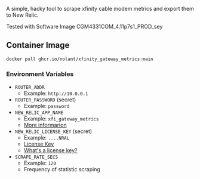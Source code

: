 A simple, hacky tool to scrape xfinity cable modem metrics and export them to New Relic.

Tested with Software Image CGM4331COM_4.11p7s1_PROD_sey

## Container Image
`docker pull ghcr.io/nolant/xfinity_gateway_metrics:main`

### Environment Variables
- `ROUTER_ADDR`
   - Example: `http://10.0.0.1`
- `ROUTER_PASSWORD` (secret)
   - Example: `password`
- `NEW_RELIC_APP_NAME`
   - Example: `xfi_gateway_metrics`
   - [More informarion](https://docs.newrelic.com/docs/apm/agents/go-agent/configuration/go-agent-configuration/#app-name)
- `NEW_RELIC_LICENSE_KEY` (secret)
   - Example: `....NRAL`
   - [License Key](https://one.newrelic.com/launcher/api-keys-ui.api-keys-launcher)
   - [What's a license key?](https://docs.newrelic.com/docs/apis/intro-apis/new-relic-api-keys/#ingest-license-key)
- `SCRAPE_RATE_SECS`
   - Example: `120`
   - Frequency of statistic scraping
